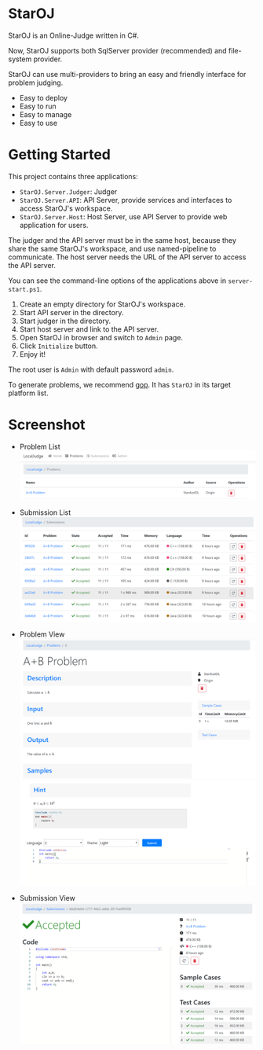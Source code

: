 # StarOJ

StarOJ is an Online-Judge written in C#.

Now, StarOJ supports both SqlServer provider (recommended) and file-system provider.

StarOJ can use multi-providers to bring an easy and friendly interface for problem judging.

- Easy to deploy
- Easy to run
- Easy to manage
- Easy to use

# Getting Started

This project contains three applications:

- `StarOJ.Server.Judger`: Judger
- `StarOJ.Server.API`: API Server, provide services and interfaces to access StarOJ's workspace.
- `StarOJ.Server.Host`: Host Server, use API Server to provide web application for users.

The judger and the API server must be in the same host, because they share the same StarOJ's workspace, and use named-pipeline to communicate.
The host server needs the URL of the API server to access the API server.

You can see the command-line options of the applications above in `server-start.ps1`.

1. Create an empty directory for StarOJ's workspace.
2. Start API server in the directory.
3. Start judger in the directory.
4. Start host server and link to the API server.
5. Open StarOJ in browser and switch to `Admin` page.
6. Click `Initialize` button.
7. Enjoy it!

The root user is `Admin` with default password `admin`.

To generate problems, we recommend [gop](https://github.com/StardustDL/generator-oj-problem). It has `StarOJ` in its target platform list.

# Screenshot

- Problem List
![](docs/images/img0.png)

- Submission List
![](docs/images/img1.png)

- Problem View
![](docs/images/img2.png)
![](docs/images/img3.png)

- Submission View
![](docs/images/img4.png)

